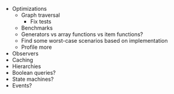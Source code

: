 - Optimizations
  - Graph traversal
    - Fix tests
  - Benchmarks
  - Generators vs array functions vs item functions?
  - Find some worst-case scenarios based on implementation
  - Profile more
- Observers
- Caching
- Hierarchies
- Boolean queries?
- State machines?
- Events?
